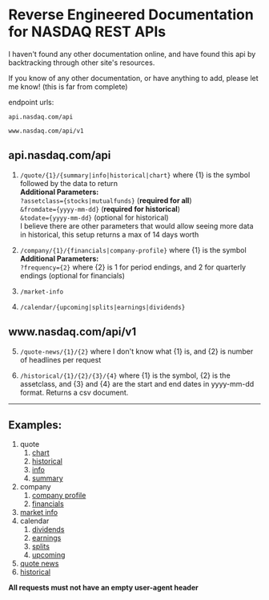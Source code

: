 # Reverse Engineered Documentation for NASDAQ REST APIs

I haven't found any other documentation online, and have found this api by backtracking through other site's resources.

If you know of any other documentation, or have anything to add, please let me know! (this is far from complete)


endpoint urls:

```api.nasdaq.com/api```

```www.nasdaq.com/api/v1```


## api.nasdaq.com/api

1. ```/quote/{1}/{summary|info|historical|chart}``` where {1} is the symbol followed by the data to return  
    **Additional Parameters:**  
    ```?assetclass={stocks|mutualfunds}``` (**required for all**)  
    ```&fromdate={yyyy-mm-dd}``` (**required for historical**)  
    ```&todate={yyyy-mm-dd}``` (optional for historical)  
    I believe there are other parameters that would allow seeing more data in historical, this setup returns a max of 14 days worth

2. ```/company/{1}/{financials|company-profile}``` where {1} is the symbol  
    **Additional Parameters:**  
    ```?frequency={2}``` where {2} is 1 for period endings, and 2 for quarterly endings (optional for financials)

3. ```/market-info```

4. ```/calendar/{upcoming|splits|earnings|dividends}```


## ww<span>w.</span>nasdaq.com/api/v1

5. ```/quote-news/{1}/{2}``` where I don't know what {1} is, and {2} is number of headlines per request

6. ```/historical/{1}/{2}/{3}/{4}``` where {1} is the symbol, {2} is the assetclass, and {3} and {4} are the start and end dates in yyyy-mm-dd format. Returns a csv document.

---

## Examples:
1. quote  
    1. [chart](api.nasdaq.com/api/quote/MSFT/chart?assetclass=stocks)  
    2. [historical](api.nasdaq.com/api/quote/MSFT/historical?assetclass=stocks&fromdate=2020-10-15&todate=2020-10-30)  
    3. [info](api.nasdaq.com/api/quote/MSFT/info?assetclass=stocks)  
    4. [summary](api.nasdaq.com/api/quote/MSFT?assetclass=stocks)  
2. company  
    1. [company profile](api.nasdaq.com/api/company/MSFT/company-profile)  
    2. [financials](api.nasdaq.com/api/company/MSFT/financials?frequency=1)  
3. [market info](api.nasdaq.com/api/market-info)  
4. calendar  
    1. [dividends](api.nasdaq.com/api/calendar/dividends)  
    2. [earnings](api.nasdaq.com/api/calendar/earnings)  
    3. [splits](api.nasdaq.com/api/calendar/splits)  
    4. [upcoming](api.nasdaq.com/api/calendar/upcoming)  
5. [quote news](www.nasdaq.com/api/v1/quote-news/1/5)  
6. [historical](www.nasdaq.com/api/v1/MSFT/stocks/2020-10-15/2020-10-30)  

**All requests must not have an empty user-agent header**